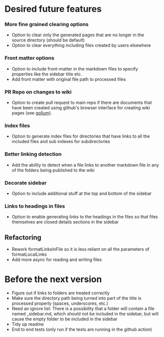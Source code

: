 # Desired future features

### More fine grained clearing options
- Option to clear only the generated pages that are no longer in the source directory (should be default)
- Option to clear everything including files created by users elsewhere

### Front matter options
- Option to include front-matter in the markdown files to specify properties like the sidebar title etc.
- Add front matter with original file path to processed files

### PR Repo on changes to wiki
- Option to create pull request to main repo if there are documents that have been created using github's browser interface for creating wiki pages (see [gollum](https://docs.github.com/en/actions/using-workflows/events-that-trigger-workflows#gollum)).

### Index files
- Option to generate index files for directories that have links to all the included files and sub indexes for subdirectories

### Better linking detection
- Add the ability to detect when a file links to another markdown file in any of the folders being published to the wiki

### Decorate sidebar
- Option to include additional stuff at the top and bottom of the sidebar

### Links to headings in files
- Option to enable generating links to the headings in the files so that files themselves are closed details sections in the sidebar

## Refactoring
- Rework formatLinksInFile so it is less reliant on all the parameters of formatLocalLinks
- Add more async for reading and writing files

# Before the next version
- Figure out if links to folders are treated correctly
- Make sure the directory path being turned into part of the title is processed properly (spaces, underscores, etc.)
- Need an ignore list: There is a possibility that a folder will contain a file named _sidebar.md, which should not be included in the sidebar, but will cause the empty folder to be included in the sidebar
- Tidy up readme
- End to end tests (only run if the tests are running in the github action)